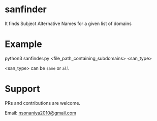 # sanfinder
It finds Subject Alternative Names for a given list of domains


# Example
python3 sanfinder.py <file_path_containing_subdomains> <san_type>

<san_type> can be `same` or `all`


# Support
PRs and contributions are welcome.

Email: nsonaniya2010@gmail.com
